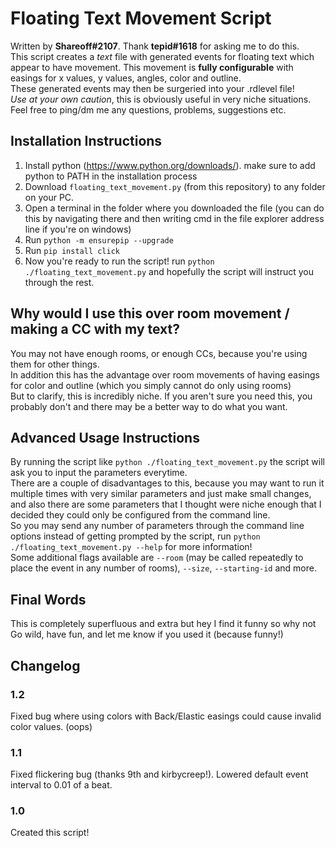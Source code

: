 # Floating Text Movement Script

Written by **Shareoff#2107**. Thank **tepid#1618** for asking me to do this.  
This script creates a *text* file with generated events for floating text which appear to have movement. This movement is **fully configurable** with easings for x values, y values, angles, color and outline.  
These generated events may then be surgeried into your .rdlevel file!  
*Use at your own caution*, this is obviously useful in very niche situations.  
Feel free to ping/dm me any questions, problems, suggestions etc.

## Installation Instructions
1. Install python (https://www.python.org/downloads/). make sure to add python to PATH in the installation process
2. Download `floating_text_movement.py` (from this repository) to any folder on your PC.
3. Open a terminal in the folder where you downloaded the file (you can do this by navigating there and then writing cmd in the file explorer address line if you're on windows)
3. Run `python -m ensurepip --upgrade`
4. Run `pip install click`
5. Now you're ready to run the script! run `python ./floating_text_movement.py` and hopefully the script will instruct you through the rest.

## Why would I use this over room movement / making a CC with my text?
You may not have enough rooms, or enough CCs, because you're using them for other things.  
In addition this has the advantage over room movements of having easings for color and outline (which you simply cannot do only using rooms)  
But to clarify, this is incredibly niche. If you aren't sure you need this, you probably don't and there may be a better way to do what you want.

## Advanced Usage Instructions
By running the script like `python ./floating_text_movement.py` the script will ask you to input the parameters everytime.  
There are a couple of disadvantages to this, because you may want to run it multiple times with very similar parameters and just make small changes,
and also there are some parameters that I thought were niche enough that I decided they could only be configured from the command line.  
So you may send any number of parameters through the command line options instead of getting prompted by the script,
run `python ./floating_text_movement.py --help` for more information!  
Some additional flags available are `--room` (may be called repeatedly to place the event in any number of rooms), `--size`, `--starting-id` and more.

## Final Words
This is completely superfluous and extra but hey I find it funny so why not  
Go wild, have fun, and let me know if you used it (because funny!)

## Changelog

### 1.2
Fixed bug where using colors with Back/Elastic easings could cause invalid color values. (oops)
### 1.1
Fixed flickering bug (thanks 9th and kirbycreep!). Lowered default event interval to 0.01 of a beat.
### 1.0
Created this script!
